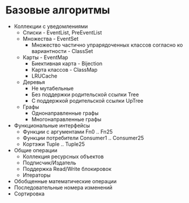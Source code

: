 Базовые алгоритмы
=========================

* Коллекции с уведомлениями
    * Списки - EventList, PreEventList
    * Множества - EventSet
        * Множество частично упрарядоченных классов согласно ко вариантности - ClassSet
    * Карты - EventMap
        * Биективная карта - Bijection
        * Карта классов - ClassMap
        * LRUCache
    * Деревья 
        * Не мутабельные 
        * Без поддержки родительской ссылки Tree
        * С поддержкой родительской ссылки UpTree
    * Графы
        * Однонаправленные графы
        * Многонаправленные графы
* Функциональные интерфейсы
    * Функции с аргументами Fn0 .. Fn25
    * Функции потребители Consumer1 .. Consumer25
    * Кортэжи Tuple .. Tuple25
* Общие операции
    * Коллекция ресурсных объектов
    * Подписчик/Издатель
    * Поддержка Read/Write блокировок
    * Итераторы
* Обобщенные математические операции
* Последовательные номера изменений
* Сортировка